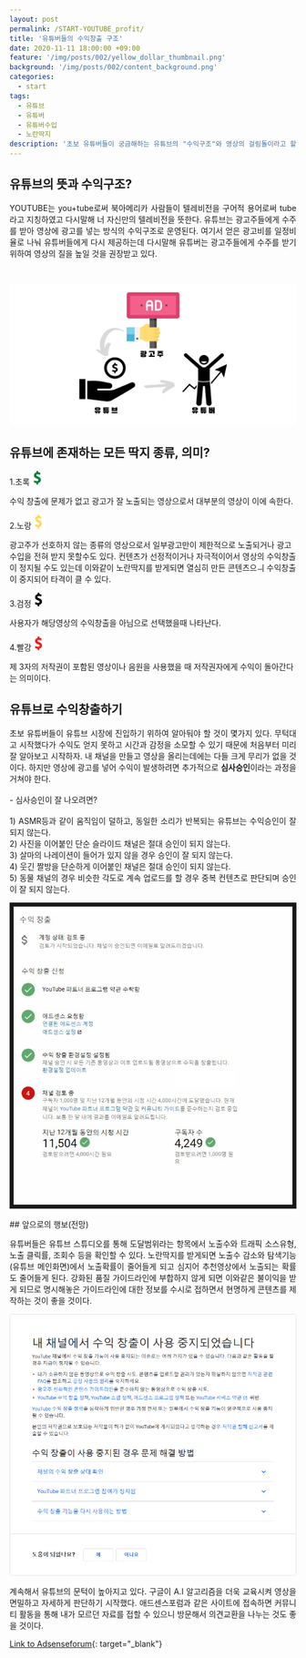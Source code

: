 ```yaml
---
layout: post
permalink: /START-YOUTUBE_profit/
title: '유튜버들의 수익창출 구조'
date: 2020-11-11 18:00:00 +09:00
feature: '/img/posts/002/yellow_dollar_thumbnail.png'
background: '/img/posts/002/content_background.png'
categories:
  - start
tags:
  - 유튜브
  - 유튜버
  - 유튜버수입
  - 노란딱지
description: '초보 유튜버들이 궁금해하는 유튜브의 "수익구조"와 영상의 걸림돌이라고 할 수 있는 "노란딱지" 등의 정보를 담아보았습니다.'
---
```


## 유튜브의 뜻과 수익구조?

<p align="justify">YOUTUBE는 you+tube로써 북아메리카 사람들이 텔레비전을 구어적 용어로써 tube라고 지칭하였고 다시말해 너 자신만의 텔레비전을 뜻한다. 유튜브는 광고주들에게 수주를 받아 영상에 광고를 넣는 방식의 수익구조로 운영된다. 여기서 얻은 광고비를 일정비율로 나눠 유튜버들에게 다시 제공하는데 다시말해 유튜버는 광고주들에게 수주를 받기 위하여 영상의 질을 높일 것을 권장받고 있다.</p><br>

<p align="center"><img src="/img/posts/002/advertise.png"></p>

## 유튜브에 존재하는 모든 딱지 종류, 의미?

1.초록![green_dollar](/img/posts/002/green_dollar.png)

수익 창출에 문제가 없고 광고가 잘 노출되는 영상으로서 대부분의 영상이 이에 속한다.

2.노랑![yellow_dollar](/img/posts/002/yellow_dollar.png)

광고주가 선호하지 않는 종류의 영상으로서 일부광고만이 제한적으로 노출되거나 광고수입을 전혀 받지 못할수도 있다. 컨텐츠가 선정적이거나 자극적이어서 영상의 수익창출이 정지될 수도 있는데 이와같이 노란딱지를 받게되면 열심히 만든 콘텐츠으ㅢ 수익창출이 중지되어 타격이 클 수 있다.

3.검정![black_dollar](/img/posts/002/black_dollar.png)

사용자가 해당영상의 수익창출을 아님으로 선택했을때 나타난다.

4.빨강![red_dollar](/img/posts/002/red_dollar.png)

제 3자의 저작권이 포함된 영상이나 음원을 사용했을 때 저작권자에게 수익이 돌아간다는 의미이다.

## 유튜브로 수익창출하기

<p align="justify">초보 유튜버들이 유튜브 시장에 진입하기 위하여 알아둬야 할 것이 몇가지 있다. 무턱대고 시작했다가 수익도 얻지 못하고 시간과 감정을 소모할 수 있기 때문에 처음부터 미리 잘 알아보고 시작하자. 내 채널을 만들고 영상을 올리는데에는 다들 크게 무리가 없을 것이다. 하지만 영상에 광고를 넣어 수익이 발생하려면 추가적으로 <strong>심사승인</strong>이라는 과정을 거쳐야 한다.<br><br>
- 심사승인이 잘 나오려면?<br><br>
1) ASMR등과 같이 움직임이 덜하고, 동일한 소리가 반복되는 유튜브는 수익승인이 잘 되지 않는다.<br>
2) 사진을 이어붙인 단순 슬라이드 채널은 절대 승인이 되지 않는다.<br>
3) 살마의 나레이션이 들어가 있지 않을 경우 승인이 잘 되지 않는다.<br>
4) 웃긴 짤방을 단순하게 이어붙인 채널은 절대 승인이 되지 않는다.<br>
5) 동물 채널의 경우 비슷한 각도로 계속 업로드를 할 경우 중복 컨텐츠로 판단되며 승인이 잘 되지 않는다.
</p>
<p align="center"><img src="/img/posts/002/profit_examine.jpg"></p>
## 앞으로의 행보(전망)

<p align="justify">유튜버들은 유튜브 스튜디오를 통해 도달범위라는 항목에서 노출수와 트래픽 소스유형, 노출 클릭률, 조회수 등을 확인할 수 있다. 노란딱지를 받게되면 노출수 감소와 탐색기능(유튜브 메인화면)에서 노출확률이 줄어들게 되고 심지어 추천영상에서 노출되는 확률도 줄어들게 된다. 강화된 품질 가이드라인에 부합하지 않게 되면 이와같은 불이익을 받게 되므로 명시해놓은 가이드라인에 대한 정보를 수시로 접하면서 현명하게 콘텐츠를 제작하는 것이 좋을 것이다.<br></p><p align="center"><img src="/img/posts/002/profit-forbidden.png"></p>
<p align="justify">계속해서 유튜브의 문턱이 높아지고 있다. 구글이 A.I 알고리즘을 더욱 교육시켜 영상을 면밀하고 자세하게 판단하기 시작했다. 애드센스포럼과 같은 사이트에 접속하면 커뮤니티 활동을 통해 내가 모르던 자료를 접할 수 있으니 방문해서 의견교환을 나누는 것도 좋을 것이다.</p>

[Link to Adsenseforum](https://adsenseforum.co.kr/bbs/board.php?bo_table=adyoutube){: target="_blank"}
